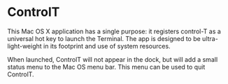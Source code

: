 <!--  This document is written in GitHub Flavored Markdown  -->
<!--   http://github.github.com/github-flavored-markdown/   -->
# ControlT

This Mac OS X application has a single purpose: it registers control-T as a universal hot key to launch the Terminal. The app is designed to be ultra-light-weight in its footprint and use of system resources.

When launched, ControlT will not appear in the dock, but will add a small status menu to the Mac OS menu bar. This menu can be used to quit ControlT.